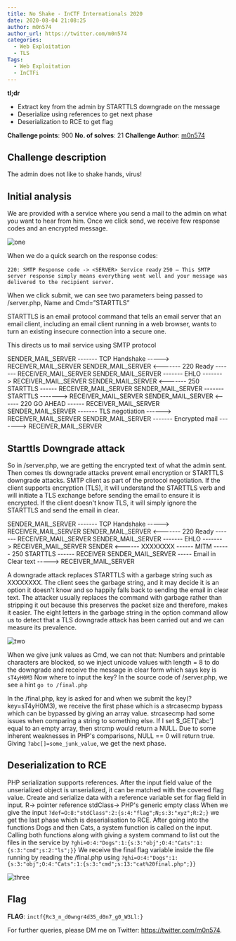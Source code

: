 ```yaml
---
title: No Shake - InCTF Internationals 2020
date: 2020-08-04 21:08:25
author: m0n574 
author_url: https://twitter.com/m0n574
categories:
  - Web Exploitation
  - TLS
Tags:
  - Web Exploitation
  - InCTFi
---
```


**tl;dr**

+ Extract key from the admin by STARTTLS downgrade on the message
+ Deserialize using references to get next phase 
+ Deserialization to RCE to get flag 

<!--more-->

**Challenge points**: 900
**No. of solves**: 21
**Challenge Author**: [m0n574](https://twitter.com/m0n574)

## Challenge description

The admin does not like to shake hands, virus!

## Initial analysis

We are provided with a service where you send a mail to the admin on what you want to hear from him. Once we click send, we receive few response codes and an encrypted message.

![one](one.jpg)

When we do a quick search on the response codes:

`220: SMTP Response code -> <SERVER> Service ready`
`250 – This SMTP server response simply means everything went well and your message was delivered to the recipient server.`

When we click submit, we can see two parameters being passed to /server.php, Name and Cmd=”STARTTLS”

STARTTLS is an email protocol command that tells an email server that an email client, including an email client running in a web browser, wants to turn an existing insecure connection into a secure one.

This directs us to mail service using SMTP protocol

SENDER_MAIL_SERVER  -------  TCP Handshake  ----->   RECEIVER_MAIL_SERVER
SENDER_MAIL_SERVER  <-------  220 Ready  -------   RECEIVER_MAIL_SERVER
SENDER_MAIL_SERVER  -------  EHLO  ------->   RECEIVER_MAIL_SERVER
SENDER_MAIL_SERVER  <-------  250 STARTTLS  ------   RECEIVER_MAIL_SERVER
SENDER_MAIL_SERVER  -------  STARTTLS  ------->   RECEIVER_MAIL_SERVER
SENDER_MAIL_SERVER  <------  220 GO AHEAD  ------   RECEIVER_MAIL_SERVER
SENDER_MAIL_SERVER  -------  TLS negotiation  ------>   RECEIVER_MAIL_SERVER
SENDER_MAIL_SERVER  -------  Encrypted mail  ------->   RECEIVER_MAIL_SERVER



## Starttls Downgrade attack


So in /server.php, we are getting the encrypted text of what the admin sent. Then comes tls downgrade attacks prevent email encryption or STARTTLS downgrade attacks. SMTP client as part of the protocol negotiation. If the client supports encryption (TLS), it will understand the STARTTLS verb and will initiate a TLS exchange before sending the email to ensure it is encrypted. If the client doesn't know TLS, it will simply ignore the STARTTLS and send the email in clear. 

SENDER_MAIL_SERVER  -------  TCP Handshake  ----->   RECEIVER_MAIL_SERVER
SENDER_MAIL_SERVER  <-------  220 Ready  -------   RECEIVER_MAIL_SERVER
SENDER_MAIL_SERVER  -------  EHLO  ------->   RECEIVER_MAIL_SERVER
SENDER  <------ XXXXXXXX ------ MITM ------ 250 STARTTLS ------  RECEIVER
SENDER_MAIL_SERVER  -----  Email in Clear text  ----->   RECEIVER_MAIL_SERVER

A downgrade attack replaces STARTTLS with a garbage string such as XXXXXXXX. The client sees the garbage string, and it may decide it is an option it doesn't know and so happily falls back to sending the email in clear text. The attacker usually replaces the command with garbage rather than stripping it out because this preserves the packet size and therefore, makes it easier. The eight letters in the garbage string in the option command allow us to detect that a TLS downgrade attack has been carried out and we can measure its prevalence. 

![two](two.jpg)

When we give junk values as Cmd, we can not that:
Numbers and printable characters are blocked, so we inject unicode values with length = 8 to do the downgrade and receive the message in clear form which says key is `sT4yH0M3`
Now where to input the key? In the source code of /server.php, we see a hint `go to /final.php`

In the /final.php, key is asked for and when we submit the key(?key=sT4yH0M3), we receive the first phase which is a strcasecmp bypass which can be bypassed by giving an array value.  strcasecmp had some issues when comparing a string to something else.
If I set $_GET['abc'] equal to an empty array, then strcmp would return a NULL. Due to some inherent weaknesses in PHP's comparisons, NULL == 0 will return true. Giving `?abc[]=some_junk_value`, we get the next phase. 
 
## Deserialization to RCE 
 
PHP serialization supports references. After the input field value of the unserialized object is unserialized, it can be matched with the covered flag value. Create and serialize data with a reference variable set for flag field in input.
R-> pointer reference
stdClass-> PHP's generic empty class
When we give the input `?def=O:8:"stdClass":2:{s:4:"flag";N;s:3:"xyz";R:2;}` we get the last phase which is deserialisation to RCE. 
After going into the functions Dogs and then Cats, a  system function is called on the input. Calling both functions along with giving a system command to list out the files in the service by `?ghi=O:4:"Dogs":1:{s:3:"obj";O:4:"Cats":1:{s:3:"cmd";s:2:"ls";}}`
We receive the final flag variable  inside the file running by reading the /final.php using `?ghi=O:4:"Dogs":1:{s:3:"obj";O:4:"Cats":1:{s:3:"cmd";s:13:"cat%20final.php";}}`
 
![three](three.jpg)

## Flag

**FLAG**: `inctf{Rc3_n_d0wngr4d35_d0n7_g0_W3Ll:}`

For further queries, please DM me on Twitter: <https://twitter.com/m0n574>.

